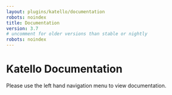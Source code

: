```yaml
---
layout: plugins/katello/documentation
robots: noindex
title: Documentation
version: 3.7
# uncomment for older versions than stable or nightly
robots: noindex
---
```


# Katello Documentation

Please use the left hand navigation menu to view documentation.
